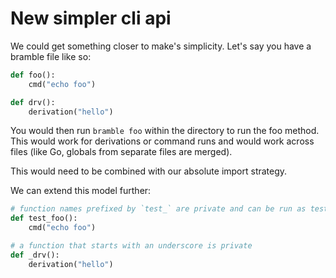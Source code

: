 # New simpler cli api

We could get something closer to make's simplicity. Let's say you have a bramble file like so:

```python
def foo():
    cmd("echo foo")

def drv():
    derivation("hello")
```

You would then run `bramble foo` within the directory to run the foo method. This would work for derivations or command runs and would work across files (like Go, globals from separate files are merged).

This would need to be combined with our absolute import strategy.

We can extend this model further:

```python
# function names prefixed by `test_` are private and can be run as tests
def test_foo():
    cmd("echo foo")

# a function that starts with an underscore is private
def _drv():
    derivation("hello")
```
